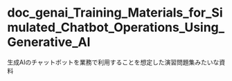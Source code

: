 # doc_genai_Training_Materials_for_Simulated_Chatbot_Operations_Using_Generative_AI
生成AIのチャットボットを業務で利用することを想定した演習問題集みたいな資料
